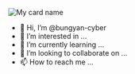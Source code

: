 


![My card name](https://cardivo.vercel.app/api?name=Muhammad%20Fadhila%20Abiyyu%20Faris&description=Hi,%20I'm%20a%20Full%20Stack%20Web%20Developer.%20Nice%20to%20meet%20you%20%F0%9F%91%8B&image=https://avatars.githubusercontent.com/u/bungyan-cyber?v=4&backgroundColor=%23ecf0f1&instagram=Fadhila36&linkedin=M%20Fadhila%20Abiyyu%20Faris&github=Fadhila36&pattern=topography&colorPattern=%23eaeaea)




- 👋 Hi, I’m @bungyan-cyber
- 👀 I’m interested in ...
- 🌱 I’m currently learning ...
- 💞️ I’m looking to collaborate on ...
- 📫 How to reach me ...

<!---
bungyan-cyber/bungyan-cyber is a ✨ special ✨ repository because its `README.md` (this file) appears on your GitHub profile.
You can click the Preview link to take a look at your changes.
--->
